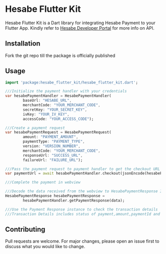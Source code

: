 # Hesabe Flutter Kit

Hesabe Flutter Kit is a Dart library for integrating Hesabe Payment to your Flutter App.
Kindly refer to [Hesabe Developer Portal](https://developer.hesabe.com) for more info on API.

## Installation

Fork the git repo till the package is officially published

## Usage

```dart
import 'package:hesabe_flutter_kit/hesabe_flutter_kit.dart';

///Initialize the payment handler with your credentials
var hesabePaymentHandler = HesabePaymentHandler(
        baseUrl: "HESABE_URL",
        merchantCode: "YOUR_MERCHANT_CODE",
        secretKey: "YOUR_SECRET_KEY",
        ivKey: "YOUR_IV_KEY",
        accessCode: "YOUR_ACCESS_CODE");

///Create a payment request
var hesabePaymentRequest = HesabePaymentRequest(
        amount: "PAYMENT_AMOUNT",
        paymentType: "PAYMENT_TYPE",
        version: "VERSION_NUMBER",
        merchantCode: "YOUR_MERCHANT_CODE",
        responseUrl: "SUCCESS_URL",
        failureUrl: "FAILURE_URL");

///Pass the payment request to payment handler to get the checkout URL
var paymentUrl = await hesabePaymentHandler.checkout(jsonEncode(hesabePaymentRequest));

///Complete the payment in webview

///Decode the data received from the webview to HesabePaymentResponse Instance
HesabePaymentResponse hesabePaymentResponse =
        hesabePaymentHandler.getPaymentResponse(data);

///Use the Payment Response instance to check the transaction details 
///Transaction Details includes status of payment,amount,paymentId and so on
```

## Contributing
Pull requests are welcome. For major changes, please open an issue first to discuss what you would like to change.

